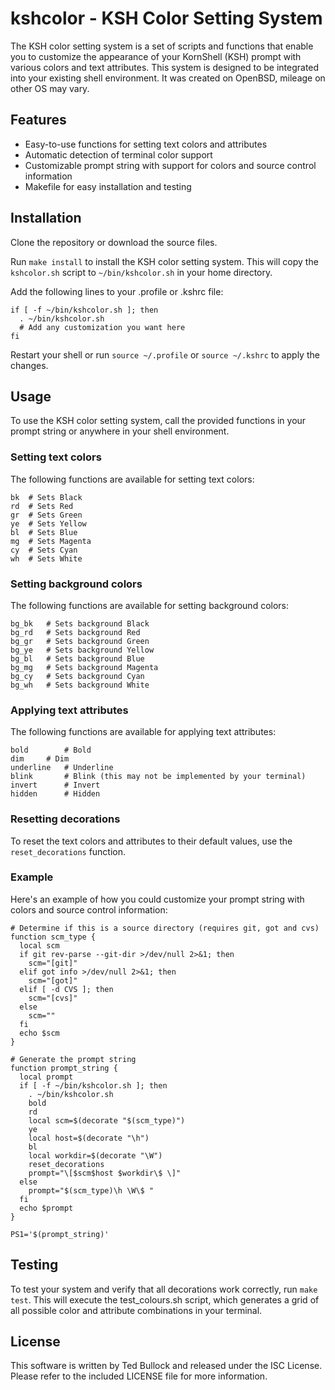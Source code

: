 # kshcolor - KSH Color Setting System

The KSH color setting system is a set of scripts and functions that enable
you to customize the appearance of your KornShell (KSH) prompt with various
colors and text attributes. This system is designed to be integrated into your
existing shell environment. It was created on OpenBSD, mileage on other OS
may vary.

## Features
- Easy-to-use functions for setting text colors and attributes
- Automatic detection of terminal color support
- Customizable prompt string with support for colors and source control information
- Makefile for easy installation and testing

## Installation

Clone the repository or download the source files.

Run `make install` to install the KSH color setting system. This will copy the
`kshcolor.sh` script to `~/bin/kshcolor.sh` in your home directory.

Add the following lines to your .profile or .kshrc file:

```
if [ -f ~/bin/kshcolor.sh ]; then
  . ~/bin/kshcolor.sh
  # Add any customization you want here
fi
```

Restart your shell or run `source ~/.profile` or `source ~/.kshrc` to apply
the changes.

## Usage

To use the KSH color setting system, call the provided functions in your
prompt string or anywhere in your shell environment.

### Setting text colors

The following functions are available for setting text colors:

```
bk	# Sets Black
rd	# Sets Red
gr	# Sets Green
ye	# Sets Yellow
bl	# Sets Blue
mg	# Sets Magenta
cy	# Sets Cyan
wh	# Sets White
```

### Setting background colors

The following functions are available for setting background colors:

```
bg_bk	# Sets background Black
bg_rd	# Sets background Red
bg_gr	# Sets background Green
bg_ye	# Sets background Yellow
bg_bl	# Sets background Blue
bg_mg	# Sets background Magenta
bg_cy	# Sets background Cyan
bg_wh	# Sets background White
```

### Applying text attributes

The following functions are available for applying text attributes:

```
bold		# Bold
dim		# Dim
underline	# Underline
blink		# Blink (this may not be implemented by your terminal)
invert		# Invert
hidden		# Hidden
```

### Resetting decorations

To reset the text colors and attributes to their default values, use the
`reset_decorations` function.

### Example

Here's an example of how you could customize your prompt string with colors
and source control information:

```
# Determine if this is a source directory (requires git, got and cvs)
function scm_type {
  local scm
  if git rev-parse --git-dir >/dev/null 2>&1; then
    scm="[git]"
  elif got info >/dev/null 2>&1; then
    scm="[got]"
  elif [ -d CVS ]; then
    scm="[cvs]"
  else
    scm=""
  fi
  echo $scm
}

# Generate the prompt string
function prompt_string {
  local prompt
  if [ -f ~/bin/kshcolor.sh ]; then
    . ~/bin/kshcolor.sh
    bold
    rd
    local scm=$(decorate "$(scm_type)")
    ye
    local host=$(decorate "\h")
    bl
    local workdir=$(decorate "\W")
    reset_decorations
    prompt="\[$scm$host $workdir\$ \]"
  else
    prompt="$(scm_type)\h \W\$ "
  fi
  echo $prompt
}

PS1='$(prompt_string)'
```

## Testing

To test your system and verify that all decorations work correctly, run
`make test`. This will execute the test_colours.sh script, which generates
a grid of all possible color and attribute combinations in your terminal.

## License

This software is written by Ted Bullock and released under the ISC License.
Please refer to the included LICENSE file for more information.
